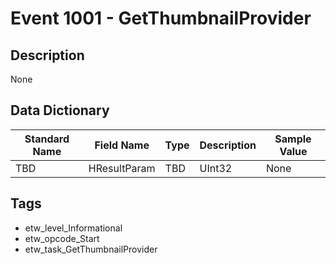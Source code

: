 # Event 1001 - GetThumbnailProvider

## Description
None

## Data Dictionary
|Standard Name|Field Name|Type|Description|Sample Value|
|---|---|---|---|---|
|TBD|HResultParam|TBD|UInt32|None|None|

## Tags
* etw_level_Informational
* etw_opcode_Start
* etw_task_GetThumbnailProvider